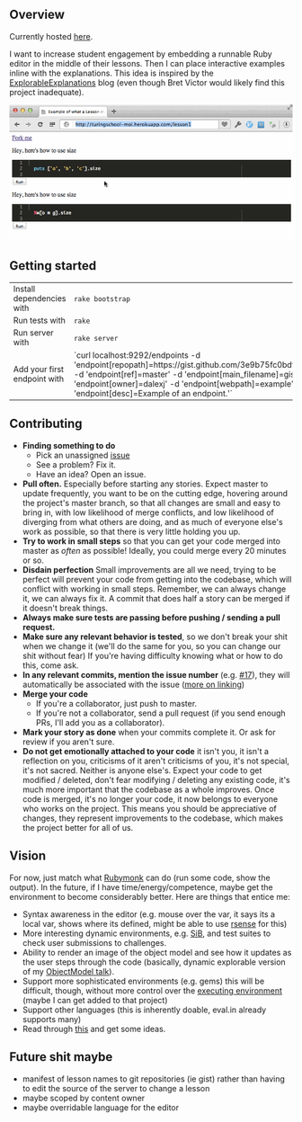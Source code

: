 Overview
--------

Currently hosted [here](http://104.131.24.233/).

I want to increase student engagement by embedding a runnable
Ruby editor in the middle of their lessons. Then I can place
interactive examples inline with the explanations. This idea
is inspired by the [ExplorableExplanations](http://worrydream.com/ExplorableExplanations/)
blog (even though Bret Victor would likely find this project inadequate).

![Example](example.gif)

Getting started
---------------

<table>
  <tr>
    <td> Install dependencies with </td>
    <td> <code>rake bootstrap</code> </td>
  </tr>
  <tr>
    <td> Run tests with </td>
    <td> <code>rake</code> </td>
  </tr>
  <tr>
    <td> Run server with </td>
    <td> <code>rake server</code></td>
  </tr>
  <tr>
    <td>Add your first endpoint with </td>
    <td>`curl localhost:9292/endpoints -d 'endpoint[repopath]=https://gist.github.com/3e9b75fc0bdf22c6a7a2.git' -d 'endpoint[ref]=master' -d 'endpoint[main_filename]=gistfile1.txt' -d 'endpoint[owner]=dalexj' -d 'endpoint[webpath]=example' -d 'endpoint[desc]=Example of an endpoint.'`</td>
  </tr>
</table>

Contributing
------------

* **Finding something to do**
  * Pick an unassigned [issue](https://github.com/JoshCheek/miniature-octo-ironman/issues)
  * See a problem? Fix it.
  * Have an idea? Open an issue.
* **Pull often.** Especially before starting any stories. Expect master to update frequently, you want to be on the cutting edge,
  hovering around the project's master branch, so that all changes are small and easy to bring in,
  with low likelihood of merge conflicts, and low likelihood of diverging from what others are doing,
  and as much of everyone else's work as possible, so that there is very little holding you up.
* **Try to work in small steps** so that you can get your code merged into master as *often* as possible! Ideally, you could merge every 20 minutes or so.
* **Disdain perfection** Small improvements are all we need, trying to be perfect will prevent your code from getting into the codebase,
  which will conflict with working in small steps. Remember, we can always change it, we can always fix it.
  A commit that does half a story can be merged if it doesn't break things.
* **Always make sure tests are passing before pushing / sending a pull request.**
* **Make sure any relevant behavior is tested**, so we don't break your shit when we change it (we'll do the same for you, so you can change our shit without fear)
  If you're having difficulty knowing what or how to do this, come ask.
* **In any relevant commits, mention the issue number** (e.g. [#17](https://github.com/JoshCheek/miniature-octo-ironman/issues/17)),
  they will automatically be associated with the issue ([more on linking](https://help.github.com/articles/writing-on-github#references))
* **Merge your code**
  * If you're a collaborator, just push to master.
  * If you're not a collaborator, send a pull request (if you send enough PRs, I'll add you as a collaborator).
* **Mark your story as done** when your commits complete it. Or ask for review if you aren't sure.
* **Do not get emotionally attached to your code** it isn't you, it isn't a reflection on you,
  criticisms of it aren't criticisms of you, it's not special, it's not sacred. Neither is anyone else's.
  Expect your code to get modified / deleted, don't fear modifying / deleting any existing code,
  it's much more important that the codebase as a whole improves. Once code is merged, it's no longer your code,
  it now belongs to everyone who works on the project. This means you should be appreciative of changes,
  they represent improvements to the codebase, which makes the project better for all of us.

Vision
------

For now, just match what [Rubymonk](https://rubymonk.com/) can do (run some code, show the output).
In the future, if I have time/energy/competence, maybe get the environment
to become considerably better. Here are things that entice me:

* Syntax awareness in the editor (e.g. mouse over the var, it says its a local var, shows where its defined, might be able to use [rsense](https://rsense.github.io/) for this)
* More interesting dynamic environments, e.g. [SiB](https://github.com/JoshCheek/seeing_is_believing), and test suites to check user submissions to challenges.
* Ability to render an image of the object model and see how it updates as the user steps through the code (basically, dynamic explorable version of my [ObjectModel talk](https://github.com/JoshCheek/ruby-object-model)).
* Support more sophisticated environments (e.g. gems) this will be difficult, though, without more control over the [executing environment](https://eval.in/) (maybe I can get added to that project)
* Support other languages (this is inherently doable, eval.in already supports many)
* Read through [this](http://worrydream.com/LearnableProgramming/) and get some ideas.

Future shit maybe
-----------------

* manifest of lesson names to git repositories (ie gist) rather than having to edit the source of the server to change a lesson
* maybe scoped by content owner
* maybe overridable language for the editor
